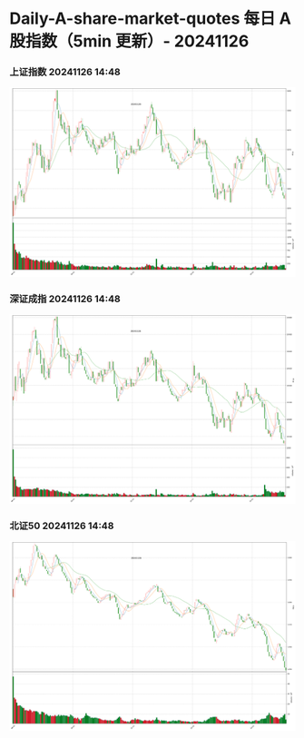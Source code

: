 
# Daily-A-share-market-quotes 每日 A 股指数（5min 更新）- 20241126

### 上证指数 20241126 14:48
![](./fig/2024/11/20241126-sh000001.png)

### 深证成指 20241126 14:48
![](./fig/2024/11/20241126-sz399001.png)

### 北证50 20241126 14:48
![](./fig/2024/11/20241126-bj899050.png)
